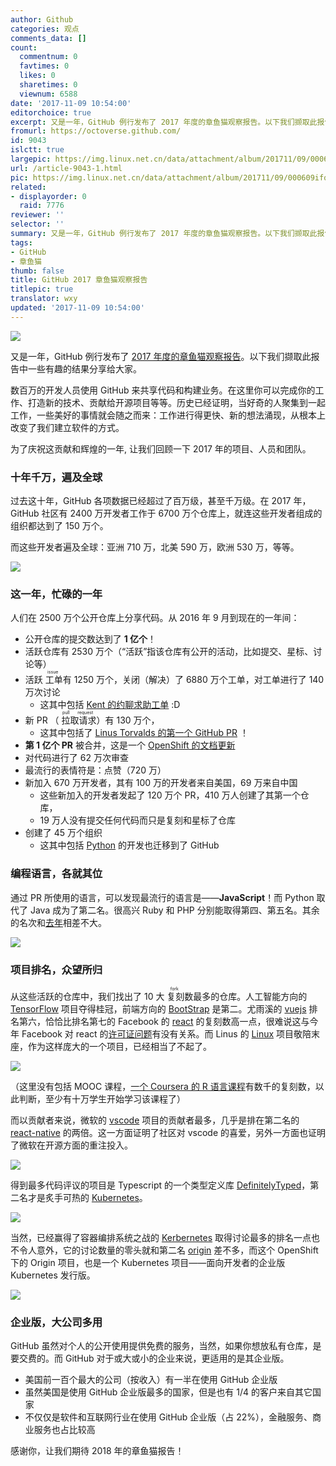 ```yaml
---
author: Github
categories: 观点
comments_data: []
count:
  commentnum: 0
  favtimes: 0
  likes: 0
  sharetimes: 0
  viewnum: 6588
date: '2017-11-09 10:54:00'
editorchoice: true
excerpt: 又是一年，GitHub 例行发布了 2017 年度的章鱼猫观察报告。以下我们撷取此报告中一些有趣的结果分享给大家。
fromurl: https://octoverse.github.com/
id: 9043
islctt: true
largepic: https://img.linux.net.cn/data/attachment/album/201711/09/000609ifqg33f4xngtwgr9.jpg
url: /article-9043-1.html
pic: https://img.linux.net.cn/data/attachment/album/201711/09/000609ifqg33f4xngtwgr9.jpg.thumb.jpg
related:
- displayorder: 0
  raid: 7776
reviewer: ''
selector: ''
summary: 又是一年，GitHub 例行发布了 2017 年度的章鱼猫观察报告。以下我们撷取此报告中一些有趣的结果分享给大家。
tags:
- GitHub
- 章鱼猫
thumb: false
title: GitHub 2017 章鱼猫观察报告
titlepic: true
translator: wxy
updated: '2017-11-09 10:54:00'
---
```


![](https://img.linux.net.cn/data/attachment/album/201711/09/000609ifqg33f4xngtwgr9.jpg)


又是一年，GitHub 例行发布了 [2017 年度的章鱼猫观察报告](https://octoverse.github.com/)。以下我们撷取此报告中一些有趣的结果分享给大家。


数百万的开发人员使用 GitHub 来共享代码和构建业务。在这里你可以完成你的工作、打造新的技术、贡献给开源项目等等。历史已经证明，当好奇的人聚集到一起工作，一些美好的事情就会随之而来：工作进行得更快、新的想法涌现，从根本上改变了我们建立软件的方式。  



为了庆祝这贡献和辉煌的一年, 让我们回顾一下 2017 年的项目、人员和团队。


### 十年千万，遍及全球


过去这十年，GitHub 各项数据已经超过了百万级，甚至千万级。在 2017 年，GitHub 社区有 2400 万开发者工作于 6700 万个仓库上，就连这些开发者组成的组织都达到了 150 万个。


而这些开发者遍及全球：亚洲 710 万，北美 590 万，欧洲 530 万，等等。


![](https://img.linux.net.cn/data/attachment/album/201711/09/001536b203gkvokvpg8rin.jpg)


### 这一年，忙碌的一年


人们在 2500 万个公开仓库上分享代码。从 2016 年 9 月到现在的一年间：


* 公开仓库的提交数达到了 **1 亿个**！
* 活跃仓库有 2530 万个（“活跃”指该仓库有公开的活动，比如提交、星标、讨论等）
* 活跃<ruby> 工单 <rp>  （ </rp> <rt>  issue </rt> <rp>  ） </rp></ruby>有 1250 万个，关闭（解决）了 6880 万个工单，对工单进行了 140 万次讨论
	+ 这其中包括 [Kent 的约聊求助工单](https://github.com/kentcdodds/ama/issues/295) :D
* 新 PR （<ruby> 拉取请求 <rp>  （ </rp> <rt>  pull request </rt> <rp>  ） </rp></ruby>）有 130 万个，
	+ 这其中包括了 [Linus Torvalds 的第一个 GitHub PR](https://github.com/Subsurface-divelog/subsurface/pull/155) ！
* **第 1 亿个 PR** 被合并，这是一个 [OpenShift 的文档更新](https://github.com/openshift/openshift-docs/pull/4509)
* 对代码进行了 62 万次审查
* 最流行的表情符是：点赞（720 万）
* 新加入 670 万开发者，其有 100 万的开发者来自美国，69 万来自中国
	+ 这些新加入的开发者发起了 120 万个 PR，410 万人创建了其第一个仓库，
	+ 19 万人没有提交任何代码而只是复刻和星标了仓库
* 创建了 45 万个组织
	+ 这其中包括 [Python](https://github.com/python) 的开发也迁移到了 GitHub


### 编程语言，各就其位


通过 PR 所使用的语言，可以发现最流行的语言是——**JavaScript**！而 Python 取代了 Java 成为了第二名。很高兴 Ruby 和 PHP 分别能取得第四、第五名。其余的名次和[去年](/article-7776-1.html)相差不大。


![](https://img.linux.net.cn/data/attachment/album/201711/09/003148sdflxzl5s9d5yfbb.jpg)


### 项目排名，众望所归


从这些活跃的仓库中，我们找出了 10 大<ruby> 复刻 <rp>  （ </rp> <rt>  fork </rt> <rp>  ） </rp></ruby>数最多的仓库。人工智能方向的 [TensorFlow](https://github.com/tensorflow/tensorflow) 项目夺得桂冠，前端方向的 [BootStrap](https://github.com/twbs/bootstrap) 是第二。尤雨溪的 [vuejs](https://github.com/vuejs/vue) 排名第六，恰恰比排名第七的 Facebook 的 [react](https://github.com/facebook/react) 的复刻数高一点，很难说这与今年 Facebook 对 react 的[许可证问题](/article-8733-1.html)有没有关系。而 Linus 的 [Linux](https://github.com/torvalds/linux) 项目敬陪末座，作为这样庞大的一个项目，已经相当了不起了。


![](https://img.linux.net.cn/data/attachment/album/201711/09/080451o0rj98k0dijn838e.jpg)


（这里没有包括 MOOC 课程，[一个 Coursera 的 R 语言课程](https://github.com/rdpeng/ProgrammingAssignment2)有数千的复刻数，以此判断，至少有十万学生开始学习该课程了）


而以贡献者来说，微软的 [vscode](https://github.com/Microsoft/vscode) 项目的贡献者最多，几乎是排在第二名的 [react-native](https://github.com/facebook/react-native) 的两倍。这一方面证明了社区对 vscode 的喜爱，另外一方面也证明了微软在开源方面的重注投入。


![](https://img.linux.net.cn/data/attachment/album/201711/09/081117xyjj2qyrlsr3lqqj.jpg)


得到最多代码评议的项目是 Typescript 的一个类型定义库 [DefinitelyTyped](https://github.com/DefinitelyTyped/DefinitelyTyped)，第二名才是炙手可热的 [Kubernetes](https://github.com/kubernetes/kubernetes)。


![](https://img.linux.net.cn/data/attachment/album/201711/09/081215thgm4gzjihim4ttg.jpg)


当然，已经赢得了容器编排系统之战的 [Kerbernetes](https://github.com/kubernetes/kubernetes) 取得讨论最多的排名一点也不令人意外，它的讨论数量的零头就和第二名 [origin](https://github.com/openshift/origin) 差不多，而这个 OpenShift 下的 Origin 项目，也是一个 Kubernetes 项目——面向开发者的企业版 Kubernetes 发行版。


![](https://img.linux.net.cn/data/attachment/album/201711/09/081628zw5ucu8t1qouw85e.jpg)


### 企业版，大公司多用


GitHub 虽然对个人的公开使用提供免费的服务，当然，如果你想放私有仓库，是要交费的。而 GitHub 对于或大或小的企业来说，更适用的是其企业版。


* 美国前一百个最大的公司（按收入）有一半在使用 GitHub 企业版
* 虽然美国是使用 GitHub 企业版最多的国家，但是也有 1/4 的客户来自其它国家
* 不仅仅是软件和互联网行业在使用 GitHub 企业版（占 22%），金融服务、商业服务也占比较高


感谢你，让我们期待 2018 年的章鱼猫报告！